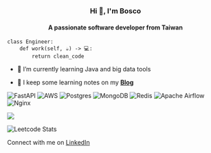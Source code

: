 <h3 align="center">Hi 👋, I'm Bosco</h2>
<h4 align="center">A passionate software developer from Taiwan</h4>

```
class Engineer:
    def work(self, ☕) -> 💻:
        return clean_code
```

- 🌱 I’m currently learning Java and big data tools

- 📝 I keep some learning notes on my [**Blog**](https://boscoting.github.io/)

![FastAPI](https://img.shields.io/badge/FastAPI-005571?style=flat&logo=fastapi)
![AWS](https://img.shields.io/badge/AWS-%23FF9900.svg?style=flat&logo=amazon-aws&logoColor=white) 
![Postgres](https://img.shields.io/badge/postgres-%23316192.svg?style=flat&logo=postgresql&logoColor=white)
![MongoDB](https://img.shields.io/badge/MongoDB-%234ea94b.svg?style=flat&logo=mongodb&logoColor=white) 
![Redis](https://img.shields.io/badge/redis-%23DD0031.svg?style=flat&logo=redis&logoColor=white) 
![Apache Airflow](https://img.shields.io/badge/Apache%20Airflow-017CEE?style=flat&logo=Apache%20Airflow&logoColor=white)
![Nginx](https://img.shields.io/badge/nginx-%23009639.svg?style=flat&logo=nginx&logoColor=white)

![](https://github-readme-stats.vercel.app/api/top-langs/?username=BoscoTing&theme=nord&hide_border=true&include_all_commits=false&count_private=false&layout=compact)

![Leetcode Stats](https://leetcard.jacoblin.cool/BoscoTing?theme=nord)

Connect with me on [LinkedIn](https://linkedin.com/in/BoscoTing)
